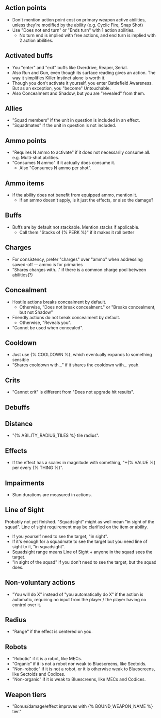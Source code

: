 ## Action points
* Don't mention action point cost on primary weapon active abilities, unless they're modified by the ability (e.g. Cyclic Fire, Snap Shot)
* Use "Does not end turn" or "Ends turn" with 1 action abilities.
  * No turn end is implied with free actions, and end turn is implied with 2 action abilities.

## Activated buffs
* You "enter" and "exit" buffs like Overdrive, Reaper, Serial.
* Also Run and Gun, even though its surface reading gives an action. The way it simplifies Killer Instinct alone is worth it.
* Though you don't activate it yourself, you enter Battlefield Awareness. But as an exception, you "become" Untouchable.
* Also Concealment and Shadow, but you are "revealed" from them.

## Allies
* "Squad members" if the unit in question is included in an effect.
* "Squadmates" if the unit in question is not included.

## Ammo points
* "Requires N ammo to activate" if it does not necessarily consume all. e.g. Multi-shot abilities.
* "Consumes N ammo" if it actually does consume it.
  * Also "Consumes N ammo per shot".

## Ammo items
* If the ability does not benefit from equipped ammo, mention it.
  * If an ammo doesn't apply, is it just the effects, or also the damage?

## Buffs
* Buffs are by default not stackable. Mention stacks if applicable.
  * Call them "Stacks of {% PERK %}" if it makes it roll better

## Charges
* For consistency, prefer "charges" over "ammo" when addressing sawed-off -- ammo is for primaries
* "Shares charges with..." if there is a common charge pool between abilities(?)

## Concealment
* Hostile actions breaks concealment by default.
  * Otherwise, "Does not break concealment." or "Breaks concealment, but not Shadow"
* Friendly actions do not break concealment by default.
  * Otherwise, "Reveals you".
* "Cannot be used when concealed".

## Cooldown
* Just use {% COOLDOWN %}, which eventually expands to something sensible
* "Shares cooldown with..." if it shares the cooldown with... yeah.

## Crits
* "Cannot crit" is different from "Does not upgrade hit results".

## Debuffs

## Distance
* "{% ABILITY_RADIUS_TILES %} tile radius".

## Effects
* If the effect has a scales in magnitude with something, "+{% VALUE %} per every {% THING %}".

## Impairments
* Stun durations are measured in actions.

## Line of Sight
Probably not yet finished. "Squadsight" might as well mean "in sight of the squad". Line of sight requirement may be clarified on the item or ability.
* If you yourself need to see the target, "in sight".
* If it's enough for a squadmate to see the target but you need line of sight to it, "in squadsight".
* Squadsight range means Line of Sight + anyone in the squad sees the target.
* "In sight of the squad" if you don't need to see the target, but the squad does.

## Non-voluntary actions
* "You will do X" instead of "you automatically do X" if the action is automatic, requiring no input from the player / the player having no control over it.

## Radius
* "Range" if the effect is centered on you.

## Robots
* "Robotic" if it is a robot, like MECs.
* "Organic" if it is not a robot nor weak to Bluescreens, like Sectoids.
* "Non-robotic" if it is not a robot, or it is otherwise weak to Bluescreens, like Sectoids and Codices.
* "Non-organic" if it is weak to Bluescreens, like MECs and Codices.

## Weapon tiers
* "Bonus/damage/effect improves with {% BOUND_WEAPON_NAME %} tier."
